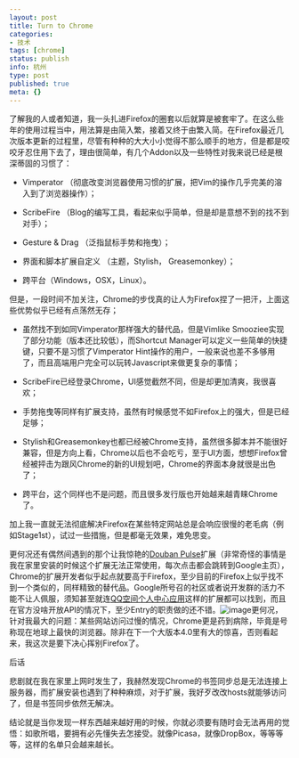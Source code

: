 ```yaml
---
layout: post
title: Turn to Chrome
categories:
- 技术
tags: [chrome]
status: publish
info: 杭州
type: post
published: true
meta: {}
---
```

了解我的人或者知道，我一头扎进Firefox的圈套以后就算是被套牢了。在这么些年的使用过程当中，用法算是由简入繁，接着又终于由繁入简。在Firefox最近几次版本更新的过程里，尽管有种种的大大小小觉得不那么顺手的地方，但是都是咬咬牙忍住用下去了，理由很简单，有几个Addon以及一些特性对我来说已经是根深蒂固的习惯了：	

- Vimperator （彻底改变浏览器使用习惯的扩展，把Vim的操作几乎完美的溶入到了浏览器操作）；
	
- ScribeFire （Blog的编写工具，看起来似乎简单，但是却是意想不到的找不到对手）；
	
- Gesture & Drag （泛指鼠标手势和拖曳）；
	
- 界面和脚本扩展自定义 （主题，Stylish， Greasemonkey）；
	
- 跨平台（Windows，OSX，Linux）。

但是，一段时间不加关注，Chrome的步伐真的让人为Firefox捏了一把汗，上面这些优势似乎已经有点荡然无存；	

- 虽然找不到如同Vimperator那样强大的替代品，但是Vimlike Smooziee实现了部分功能（版本还比较低），而Shortcut Manager可以定义一些简单的快捷键，只要不是习惯了Vimperator Hint操作的用户，一般来说也差不多够用了，而且高端用户完全可以玩转Javascript来做更复杂的事情；
	
- ScribeFire已经登录Chrome，UI感觉截然不同，但是却更加清爽，我很喜欢；
	
- 手势拖曳等同样有扩展支持，虽然有时候感觉不如Firefox上的强大，但是已经足够；
	
- Stylish和Greasemonkey也都已经被Chrome支持，虽然很多脚本并不能很好兼容，但是方向上看，Chrome以后也不会吃亏，至于UI方面，想想Firefox曾经被抨击为跟风Chrome的新的UI规划吧，Chrome的界面本身就很是出色了；
	
- 跨平台，这个同样也不是问题，而且很多发行版也开始越来越青睐Chrome了。

加上我一直就无法彻底解决Firefox在某些特定网站总是会响应很慢的老毛病（例如Stage1st），试过一些措施，但是都毫无效果，难免思变。

更何况还有偶然间遇到的那个让我惊艳的[Douban Pulse](https://chrome.google.com/extensions/detail/dofcilnakjpenampigbefbbeekanbfgl)扩展（非常奇怪的事情是我在家里安装的时候这个扩展无法正常使用，每次点击都会跳转到Google主页），Chrome的扩展开发者似乎起点就要高于Firefox，至少目前的Firefox上似乎找不到一个类似的，同样精致的替代品。Google所号召的社区或者说开发群的活力不能不让人佩服，须知甚至就连[QQ空间个人中心应用](https://chrome.google.com/extensions/detail/mfibffkabmegiiapfkpdcpmhcigkncac)这样的扩展都可以找到，而且在官方没啥开放API的情况下，至少Entry的职责做的还不错。![image](https://chrome.google.com/extensions/img/dofcilnakjpenampigbefbbeekanbfgl/1275153859.7/screenshot/10001)更何况，针对我最大的问题：某些网站访问过慢的情况，Chrome更是药到病除，毕竟是号称现在地球上最快的浏览器。除非在下一个大版本4.0里有大的惊喜，否则看起来，我这次是要下决心挥别Firefox了。

后话

悲剧就在我在家里上网时发生了，我赫然发现Chrome的书签同步总是无法连接上服务器，而扩展安装也遇到了种种麻烦，对于扩展，我好歹改改hosts就能够访问了，但是书签同步依然无解决。

结论就是当你发现一样东西越来越好用的时候，你就必须要有随时会无法再用的觉悟：如歌所唱，要拥有必先懂失去怎接受。就像Picasa，就像DropBox，等等等等，这样的名单只会越来越长。





